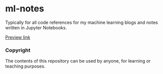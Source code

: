 # ml-notes
Typically for all code references for my machine learning blogs and notes written in Jupyter Notebooks.

[Preview link](https://sharonibejih.github.io/ml-notes/)

### Copyright
The contents of this repository can be used by anyone, for learning or teaching purposes.
